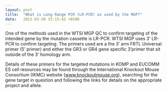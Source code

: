 ```yaml
---
layout: post
title:  "What is Long Range PCR (LR-PCR) as used by the MGP?"
date:   2011-03-30 15:15:42 +0100
---
```


One of the methods used in the WTSI MGP QC to confirm targeting of the intended gene by the mutation cassette is LR-PCR. WTSI MGP uses 3’ LR-PCR to confirm targeting. The primers used are a the 3’ arm FRTL Universal primer (5’ primer) and either the GR3 or GR4 gene specific 3’primer that sit outside of the 3’ homology arm.

Details of these primers for the targeted mutations in KOMP and EUCOMM ES cell resources may be found through the International Knockout Mouse Consortium (IKMC) website (www.knockoutmouse.org), searching for the gene target in question and following the links for details on the appropriate project and allele.